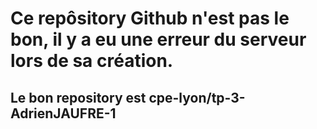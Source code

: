 # Ce repôsitory Github n'est pas le bon, il y a eu une erreur du serveur lors de sa création.
## Le bon repository est  cpe-lyon/tp-3-AdrienJAUFRE-1
